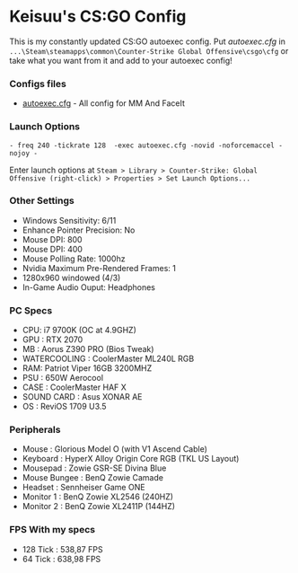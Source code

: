 
# Keisuu's CS:GO Config

This is my constantly updated CS:GO autoexec config.
Put *autoexec.cfg* in `...\Steam\steamapps\common\Counter-Strike Global Offensive\csgo\cfg` or take what you want from it and add to your autoexec config! 

### Configs files
 + [autoexec.cfg](https://github.com/Keisuuu/CSGO/blob/master/autoexec.cfg) - All config for MM And FaceIt

### Launch Options

	- freq 240 -tickrate 128  -exec autoexec.cfg -novid -noforcemaccel -nojoy -

Enter launch options at `Steam > Library > Counter-Strike: Global Offensive (right-click) > Properties > Set Launch Options...`

### Other Settings
+ Windows Sensitivity: 6/11  
+ Enhance Pointer Precision: No  
+ Mouse DPI: 800  
+ Mouse DPI: 400  
+ Mouse Polling Rate: 1000hz
+ Nvidia Maximum Pre-Rendered Frames: 1  
+ 1280x960 windowed (4/3)
+ In-Game Audio Ouput: Headphones  

### PC Specs
- CPU: i7 9700K (OC at 4.9GHZ)
- GPU : RTX 2070
- MB : Aorus Z390 PRO (Bios Tweak)
- WATERCOOLING : CoolerMaster ML240L RGB
- RAM: Patriot Viper 16GB 3200MHZ 
- PSU : 650W Aerocool
- CASE : CoolerMaster HAF X
- SOUND CARD : Asus XONAR AE
- OS : ReviOS 1709 U3.5


### Peripherals 
- Mouse : Glorious Model O (with V1 Ascend Cable)
- Keyboard : HyperX Alloy Origin Core RGB (TKL US Layout)
- Mousepad : Zowie GSR-SE Divina Blue
- Mouse Bungee : BenQ Zowie Camade
- Headset : Sennheiser Game ONE
- Monitor 1 : BenQ Zowie XL2546 (240HZ)
- Monitor 2 : BenQ Zowie XL2411P (144HZ)

### FPS With my specs 
- 128 Tick : 538,87 FPS
- 64 Tick : 638,98 FPS
